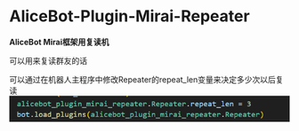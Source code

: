 # AliceBot-Plugin-Mirai-Repeater

**AliceBot Mirai框架用复读机**

可以用来复读群友的话

可以通过在机器人主程序中修改Repeater的repeat_len变量来决定多少次以后复读
![alt text](resources/img/image.png)



</div>
